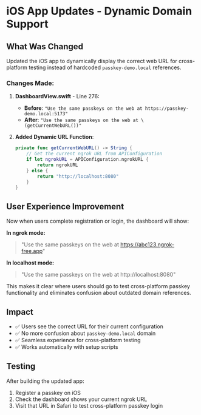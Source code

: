 # iOS App Updates - Dynamic Domain Support

## What Was Changed

Updated the iOS app to dynamically display the correct web URL for cross-platform testing instead of hardcoded `passkey-demo.local` references.

### Changes Made:

1. **DashboardView.swift** - Line 276:
   - **Before**: `"Use the same passkeys on the web at https://passkey-demo.local:5173"`
   - **After**: `"Use the same passkeys on the web at \(getCurrentWebURL())"`

2. **Added Dynamic URL Function**:
   ```swift
   private func getCurrentWebURL() -> String {
       // Get the current ngrok URL from APIConfiguration
       if let ngrokURL = APIConfiguration.ngrokURL {
           return ngrokURL
       } else {
           return "http://localhost:8080"
       }
   }
   ```

## User Experience Improvement

Now when users complete registration or login, the dashboard will show:

**In ngrok mode:**
> "Use the same passkeys on the web at https://abc123.ngrok-free.app"

**In localhost mode:**
> "Use the same passkeys on the web at http://localhost:8080"

This makes it clear where users should go to test cross-platform passkey functionality and eliminates confusion about outdated domain references.

## Impact

- ✅ Users see the correct URL for their current configuration
- ✅ No more confusion about `passkey-demo.local` domain
- ✅ Seamless experience for cross-platform testing
- ✅ Works automatically with setup scripts

## Testing

After building the updated app:
1. Register a passkey on iOS
2. Check the dashboard shows your current ngrok URL
3. Visit that URL in Safari to test cross-platform passkey login